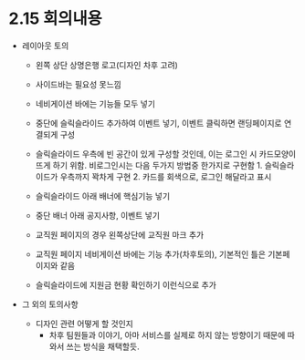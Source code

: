 # 2.15 회의내용

- 레이아웃 토의

  - 왼쪽 상단 상명은행 로고(디자인 차후 고려)
  - 사이드바는 필요성 못느낌
  - 네비게이션 바에는 기능들 모두 넣기
  - 중단에 슬릭슬라이드 추가하여 이벤트 넣기, 이벤트 클릭하면 랜딩페이지로 연결되게 구성
  - 슬릭슬라이드 우측에 빈 공간이 있게 구성할 것인데,
    이는 로그인 시 카드모양이 뜨게 하기 위함.
    비로그인시는 다음 두가지 방법중 한가지로 구현함 1. 슬릭슬라이드가 우측까지 꽉차게 구현 2. 카드를 회색으로, 로그인 해달라고 표시

  - 슬릭슬라이드 아래 배너에 핵심기능 넣기
  - 중단 배너 아래 공지사항, 이벤트 넣기
  - 교직원 페이지의 경우 왼쪽상단에 교직원 마크 추가
  - 교직원 페이지 네비게이션 바에는 기능 추가(차후토의), 기본적인 틀은 기본페이지와 같음
  - 슬릭슬라이드에 지원금 현황 확인하기 이런식으로 추가

- 그 외의 토의사항
  - 디자인 관련 어떻게 할 것인지
    - 차후 팀원들과 이야기, 아마 서비스를 실제로 하지 않는 방향이기 때문에 따와서 쓰는 방식을 채택할듯.
